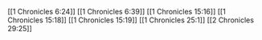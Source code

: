 [[1 Chronicles 6:24]]
[[1 Chronicles 6:39]]
[[1 Chronicles 15:16]]
[[1 Chronicles 15:18]]
[[1 Chronicles 15:19]]
[[1 Chronicles 25:1]]
[[2 Chronicles 29:25]]
